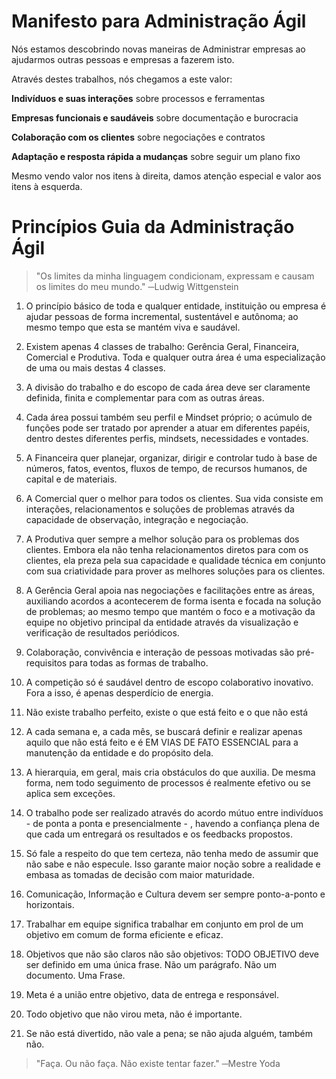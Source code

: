 # Manifesto para Administração Ágil

Nós estamos descobrindo novas maneiras de Administrar empresas ao ajudarmos outras pessoas e empresas a fazerem isto.

Através destes trabalhos, nós chegamos a este valor:

**Indivíduos e suas interações** sobre processos e ferramentas

**Empresas funcionais e saudáveis** sobre documentação e burocracia

**Colaboração com os clientes** sobre negociações e contratos

**Adaptação e resposta rápida a mudanças** sobre seguir um plano fixo

Mesmo vendo valor nos itens à direita, damos atenção especial e valor aos itens à esquerda.

# Princípios Guia da Administração Ágil

> "Os limites da minha linguagem condicionam, expressam e causam os limites do meu mundo." ─Ludwig Wittgenstein

1. O princípio básico de toda e qualquer entidade, instituição ou empresa é ajudar pessoas de forma incremental, sustentável e autônoma; ao mesmo tempo que esta se mantém viva e saudável.

2. Existem apenas 4 classes de trabalho: Gerência Geral, Financeira, Comercial e Produtiva. Toda e qualquer outra área é uma especialização de uma ou mais destas 4 classes.

3. A divisão do trabalho e do escopo de cada área deve ser claramente definida, finita e complementar para com as outras áreas.

4. Cada área possui também seu perfil e Mindset próprio; o acúmulo de funções pode ser tratado por aprender a atuar em diferentes papéis, dentro destes diferentes perfis, mindsets, necessidades e vontades.

5. A Financeira quer planejar, organizar, dirigir e controlar tudo à base de números, fatos, eventos, fluxos de tempo, de recursos humanos, de capital e de materiais.

6. A Comercial quer o melhor para todos os clientes. Sua vida consiste em interações, relacionamentos e soluções de problemas através da capacidade de observação, integração e negociação.

7. A Produtiva quer sempre a melhor solução para os problemas dos clientes. Embora ela não tenha relacionamentos diretos para com os clientes, ela preza pela sua capacidade e qualidade técnica em conjunto com sua criatividade para prover as melhores soluções para os clientes.

8. A Gerência Geral apoia nas negociações e facilitações entre as áreas, auxiliando acordos a acontecerem de forma isenta e focada na solução de problemas; ao mesmo tempo que mantém o foco e a motivação da equipe no objetivo principal da entidade através da visualização e verificação de resultados periódicos.

9. Colaboração, convivência e interação de pessoas motivadas são pré-requisitos para todas as formas de trabalho.

10. A competição só é saudável dentro de escopo colaborativo inovativo. Fora a isso, é apenas desperdício de energia.

11. Não existe trabalho perfeito, existe o que está feito e o que não está

12. A cada semana e, a cada mês, se buscará definir e realizar apenas aquilo que não está feito e é EM VIAS DE FATO ESSENCIAL para a manutenção da entidade e do propósito dela.

13. A hierarquia, em geral, mais cria obstáculos do que auxilia. De mesma forma, nem todo seguimento de processos é realmente efetivo ou se aplica sem exceções.

14. O trabalho pode ser realizado através do acordo mútuo entre indivíduos - de ponta a ponta e presencialmente - , havendo a confiança plena de que cada um entregará os resultados e os feedbacks propostos. 

15. Só fale a respeito do que tem certeza, não tenha medo de assumir que não sabe e não especule. Isso garante maior noção sobre a realidade e embasa as tomadas de decisão com maior maturidade.

16. Comunicação, Informação e Cultura devem ser sempre ponto-a-ponto e horizontais.

17. Trabalhar em equipe significa trabalhar em conjunto em prol de um objetivo em comum de forma eficiente e eficaz.

18. Objetivos que não são claros não são objetivos: TODO OBJETIVO deve ser definido em uma única frase. Não um parágrafo. Não um documento. Uma Frase.

19. Meta é a união entre objetivo, data de entrega e responsável.

20. Todo objetivo que não virou meta, não é importante.

21. Se não está divertido, não vale a pena; se não ajuda alguém, também não.

> "Faça. Ou não faça. Não existe tentar fazer." ─Mestre Yoda
